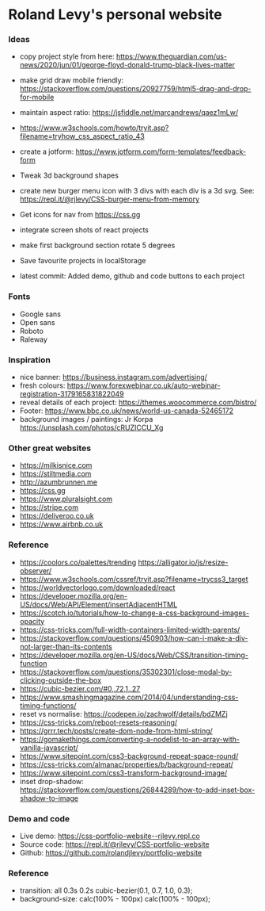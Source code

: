# Roland Levy's personal website

### Ideas
- copy project style from here: https://www.theguardian.com/us-news/2020/jun/01/george-floyd-donald-trump-black-lives-matter
- make grid draw mobile friendly: https://stackoverflow.com/questions/20927759/html5-drag-and-drop-for-mobile
- maintain aspect ratio: https://jsfiddle.net/marcandrews/qaez1mLw/
- https://www.w3schools.com/howto/tryit.asp?filename=tryhow_css_aspect_ratio_43
- create a jotform: https://www.jotform.com/form-templates/feedback-form
- Tweak 3d background shapes
- create new burger menu icon with 3 divs with each div is a 3d svg. See: https://repl.it/@rjlevy/CSS-burger-menu-from-memory
- Get icons for nav from https://css.gg
- integrate screen shots of react projects
- make first background section rotate 5 degrees
- Save favourite projects in localStorage

- latest commit: Added demo, github and code buttons to each project

### Fonts
- Google sans
- Open sans
- Roboto
- Raleway

### Inspiration
- nice banner: https://business.instagram.com/advertising/
- fresh colours: https://www.forexwebinar.co.uk/auto-webinar-registration-3179165831822049
- reveal details of each project: https://themes.woocommerce.com/bistro/
- Footer: https://www.bbc.co.uk/news/world-us-canada-52465172
- background images / paintings: Jr Korpa https://unsplash.com/photos/cRUZICCU_Xg

### Other great websites
- https://milkisnice.com
- https://stiltmedia.com
- http://azumbrunnen.me
- https://css.gg
- https://www.pluralsight.com
- https://stripe.com
- https://deliveroo.co.uk
- https://www.airbnb.co.uk

### Reference
- https://coolors.co/palettes/trending
https://alligator.io/js/resize-observer/
- https://www.w3schools.com/cssref/tryit.asp?filename=trycss3_target
- https://worldvectorlogo.com/downloaded/react
- https://developer.mozilla.org/en-US/docs/Web/API/Element/insertAdjacentHTML
- https://scotch.io/tutorials/how-to-change-a-css-background-images-opacity
- https://css-tricks.com/full-width-containers-limited-width-parents/
- https://stackoverflow.com/questions/450903/how-can-i-make-a-div-not-larger-than-its-contents
- https://developer.mozilla.org/en-US/docs/Web/CSS/transition-timing-function
- https://stackoverflow.com/questions/35302301/close-modal-by-clicking-outside-the-box
- https://cubic-bezier.com/#0,.72,1,.27
- https://www.smashingmagazine.com/2014/04/understanding-css-timing-functions/
- reset vs normalise: https://codepen.io/zachwolf/details/bdZMZj
- https://css-tricks.com/reboot-resets-reasoning/
- https://grrr.tech/posts/create-dom-node-from-html-string/
- https://gomakethings.com/converting-a-nodelist-to-an-array-with-vanilla-javascript/
- https://www.sitepoint.com/css3-background-repeat-space-round/
- https://css-tricks.com/almanac/properties/b/background-repeat/
- https://www.sitepoint.com/css3-transform-background-image/
- inset drop-shadow: https://stackoverflow.com/questions/26844289/how-to-add-inset-box-shadow-to-image

### Demo and code
- Live demo: https://css-portfolio-website--rjlevy.repl.co
- Source code: https://repl.it/@rjlevy/CSS-portfolio-website
- Github: https://github.com/rolandjlevy/portfolio-website

### Reference
- transition: all 0.3s 0.2s cubic-bezier(0.1, 0.7, 1.0, 0.3);
- background-size: calc(100% - 100px) calc(100% - 100px);